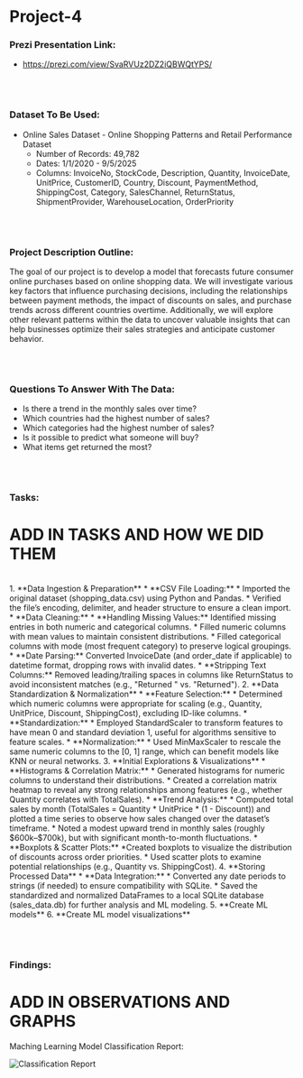 # Project-4

### Prezi Presentation Link:
* https://prezi.com/view/SvaRVUz2DZ2iQBWQtYPS/

<br><br>

### Dataset To Be Used:
* Online Sales Dataset - Online Shopping Patterns and Retail Performance Dataset
    * Number of Records: 49,782
    * Dates: 1/1/2020 - 9/5/2025
    * Columns: InvoiceNo, StockCode, Description, Quantity, InvoiceDate, UnitPrice, CustomerID, Country, Discount, PaymentMethod, ShippingCost, Category, SalesChannel, ReturnStatus, ShipmentProvider, WarehouseLocation, OrderPriority

<br><br>

### Project Description Outline:

The goal of our project is to develop a model that forecasts future consumer online purchases based on online shopping data. We will investigate various key factors that influence purchasing decisions, including the relationships between payment methods, the impact of discounts on sales, and purchase trends across different countries overtime. Additionally, we will explore other relevant patterns within the data to uncover valuable insights that can help businesses optimize their sales strategies and anticipate customer behavior.

<br><br>

### Questions To Answer With The Data:
* Is there a trend in the monthly sales over time?
* Which countries had the highest number of sales?
* Which categories had the highest number of sales?
* Is it possible to predict what someone will buy?
* What items get returned the most?

<br><br>

### Tasks:
# ADD IN TASKS AND HOW WE DID THEM
<br>
1. **Data Ingestion & Preparation**
   * **CSV File Loading:**
      * Imported the original dataset (shopping_data.csv) using Python and Pandas.
      * Verified the file’s encoding, delimiter, and header structure to ensure a clean import.
   * **Data Cleaning:**
      * **Handling Missing Values:** Identified missing entries in both numeric and categorical columns.
         * Filled numeric columns with mean values to maintain consistent distributions.
         * Filled categorical columns with mode (most frequent category) to preserve logical groupings.
      * **Date Parsing:** Converted InvoiceDate (and order_date if applicable) to datetime format, dropping rows with invalid dates.
      * **Stripping Text Columns:** Removed leading/trailing spaces in columns like ReturnStatus to avoid inconsistent matches (e.g., "Returned " vs. "Returned").
2. **Data Standardization & Normalization**
   * **Feature Selection:**
      * Determined which numeric columns were appropriate for scaling (e.g., Quantity, UnitPrice, Discount, ShippingCost), excluding ID-like columns.
   * **Standardization:**
      * Employed StandardScaler to transform features to have mean 0 and standard deviation 1, useful for algorithms sensitive to feature scales.
   * **Normalization:**
       * Used MinMaxScaler to rescale the same numeric columns to the [0, 1] range, which can benefit models like KNN or neural networks.
3. **Initial Explorations & Visualizations**
   * **Histograms & Correlation Matrix:**
      * Generated histograms for numeric columns to understand their distributions.
      * Created a correlation matrix heatmap to reveal any strong relationships among features (e.g., whether Quantity correlates with TotalSales).
   * **Trend Analysis:**
      * Computed total sales by month (TotalSales = Quantity * UnitPrice * (1 - Discount)) and plotted a time series to observe how sales changed over the dataset’s timeframe.
      * Noted a modest upward trend in monthly sales (roughly $600k–$700k), but with significant month-to-month fluctuations.
   * **Boxplots & Scatter Plots:**
      *Created boxplots to visualize the distribution of discounts across order priorities.
      * Used scatter plots to examine potential relationships (e.g., Quantity vs. ShippingCost).
4. **Storing Processed Data**
   * **Data Integration:**
      * Converted any date periods to strings (if needed) to ensure compatibility with SQLite.
      * Saved the standardized and normalized DataFrames to a local SQLite database (sales_data.db) for further analysis and ML modeling.
5. **Create ML models**
6. **Create ML model visualizations**

<br><br>

### Findings:
# ADD IN OBSERVATIONS AND GRAPHS
Maching Learning Model Classification Report:

![Classification Report](https://github.com/user-attachments/assets/2e7c991c-c2fa-4533-a7d6-61256656a5f6)

